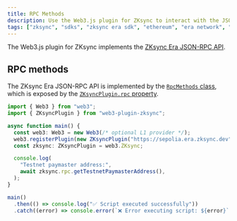 ```yaml
---
title: RPC Methods
description: Use the Web3.js plugin for ZKsync to interact with the JSON-RPC API for ZKsync Era
tags: ["zksync", "sdks", "zksync era sdk", "ethereum", "era network", "web3.js", "web3.js plugin", "rpc"]
---
```


The Web3.js plugin for ZKsync implements the [ZKsync Era JSON-RPC API](../../../../zksync-protocol/api/index).

## RPC methods

The ZKsync Era JSON-RPC API is implemented by the [`RpcMethods` class](https://chainsafe.github.io/web3-plugin-zksync/classes/RpcMethods.html),
which is exposed by the [`ZKsyncPlugin.rpc` property](https://chainsafe.github.io/web3-plugin-zksync/classes/ZKsyncPlugin.html#rpc).

```ts
import { Web3 } from "web3";
import { ZKsyncPlugin } from "web3-plugin-zksync";

async function main() {
  const web3: Web3 = new Web3(/* optional L1 provider */);
  web3.registerPlugin(new ZKsyncPlugin("https://sepolia.era.zksync.dev"));
  const zksync: ZKsyncPlugin = web3.ZKsync;

  console.log(
    "Testnet paymaster address:",
    await zksync.rpc.getTestnetPaymasterAddress(),
  );
}

main()
  .then(() => console.log("✅ Script executed successfully"))
  .catch((error) => console.error(`❌ Error executing script: ${error}`));
```
